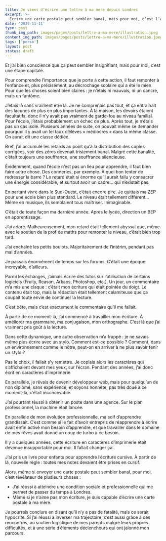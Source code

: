 ```yaml
---
title: Je viens d’écrire une lettre à ma mère depuis Londres 
excerpt: >-
  Écrire une carte postale peut sembler banal, mais pour moi, c’est l’aboutissement d’un long chemin. Parti d’un décrochage scolaire, c’est un commentaire anodin qui a déclenché ma soif d’apprendre. Des années de travail m’ont mené d’autodidacte à développeur, et aujourd’hui, écrire à ma mère, c’est plus qu’un geste : c’est la preuve que j’ai transformé mes faiblesses en forces.
date: '2029-11-11'
type: post
thumb_img_path: images/pages/posts/lettre-a-ma-mere/illustration.jpeg
content_img_path: images/pages/posts/lettre-a-ma-mere/illustration.jpeg
tags: ['perso']
layout: post
status: draft
---
```


Et j’ai bien conscience que ça peut sembler insignifiant, mais pour moi, c’est une étape capitale.

Pour comprendre l’importance que je porte à cette action, il faut remonter à l’enfance et, plus précisément, au décrochage scolaire qui a été le mien. Pour que les choses soient bien claires : je n’étais ni mauvais, ni un cancre, mais un fantôme.

J’étais là sans vraiment être là. Je ne comprenais pas tout, et ça entraînait des lacunes de plus en plus importantes. À la maison, les devoirs étaient facultatifs, donc il n’y avait pas vraiment de garde-fou au niveau familial. Pour l’école, j’étais probablement un échec de plus. Après tout, je n’étais pas un cas isolé. Plusieurs années de suite, on pouvait même se demander pourquoi il y avait un tel taux d’élèves « médiocres » dans la même classe. On aurait dit une classe dédiée.

Bref, j’ai accumulé les retards au point qu’à la distribution des copies corrigées, voir des zéros devenait tristement banal. Malgré cette banalité, c’était toujours une souffrance, une souffrance silencieuse.

Évidemment, quand l’école n’est pas un lieu pour apprendre, il faut bien faire autre chose. Des conneries, par exemple. À quoi bon tenter de redresser la barre ? Le retard était si énorme qu’il aurait fallu y consacrer une énergie considérable, et surtout avoir un cadre… qui n’existait pas.

En partant vivre dans le Sud-Ouest, c’était encore pire. Je quittais ma ZEP pour une école bien plus standard. Le niveau était tellement différent… Même en musique, ils semblaient tous maîtriser. Inimaginable.

C’était de toute façon ma dernière année. Après le lycée, direction un BEP en apprentissage.

J’ai adoré. Malheureusement, mon retard était tellement abyssal que, même avec le soutien de la prof de maths pour remonter le niveau, c’était bien trop tard.

J’ai enchaîné les petits boulots. Majoritairement de l’intérim, pendant pas mal d’années.

Je passais énormément de temps sur les forums. C’était une époque incroyable, d’ailleurs.

Parmi les échanges, j’aimais écrire des tutos sur l’utilisation de certains logiciels (Fruity, Reason, Arkaos, Photoshop, etc.). Un jour, un commentaire m’a mis une claque : c’était mon écriture qui était pointée du doigt. Le contenu était top, mais la rédaction était tellement calamiteuse que ça coupait toute envie de continuer la lecture.

C’est bête, mais c’est exactement le commentaire qu’il me fallait.

À partir de ce moment-là, j’ai commencé à travailler mon écriture. À améliorer ma grammaire, ma conjugaison, mon orthographe. C’est là que j’ai vraiment pris goût à la lecture.

Dans cette dynamique, une autre observation m’a frappé : je ne savais même plus écrire avec un stylo. Comment est-ce possible ? Comment, dans un environnement comme le nôtre, peut-on en arriver à ne plus savoir tenir un stylo ?

Pas le choix, il fallait s’y remettre. Je copiais alors les caractères qui s’affichaient devant mes yeux, sur l’écran. Pendant des années, j’ai donc écrit en caractères d’imprimerie.

En parallèle, je rêvais de devenir développeur web, mais pour quelqu’un de non diplômé, sans expérience, et soyons honnête, pas très doué à ce moment-là, c’était inconcevable.

J’ai pourtant réussi à obtenir un poste dans une agence. Sur le plan professionnel, la machine était lancée.

En parallèle de mon évolution professionnelle, ma soif d’apprendre grandissait. C’est comme si le fait d’avoir entrepris de réapprendre à écrire avait enfin activé mon besoin d’apprendre, et que travailler dans le domaine de mes rêves avait donné un coup de turbo à ce besoin.

Il y a quelques années, cette écriture en caractères d’imprimerie était devenue insupportable pour moi. Il fallait changer ça.

J’ai pris un livre pour enfants pour apprendre l’écriture cursive. À partir de là, nouvelle règle : toutes mes notes devaient être prises en cursif.

Alors, même si envoyer une carte postale peut sembler banal, pour moi, c’est révélateur de plusieurs choses :

* J’ai réussi à atteindre une condition sociale et professionnelle qui me permet de passer du temps à Londres.
* Même si je n’aime pas mon écriture, je suis capable d’écrire une carte postale à ma mère.

Je pourrais conclure en disant qu’il n’y a pas de fatalité, mais ce serait hypocrite. Si j’ai réussi à inverser ma trajectoire, c’est aussi grâce à des rencontres, au soutien logistique de mes parents malgré leurs propres difficultés, et à une série d’éléments déclencheurs qui ont jalonné mon parcours.
